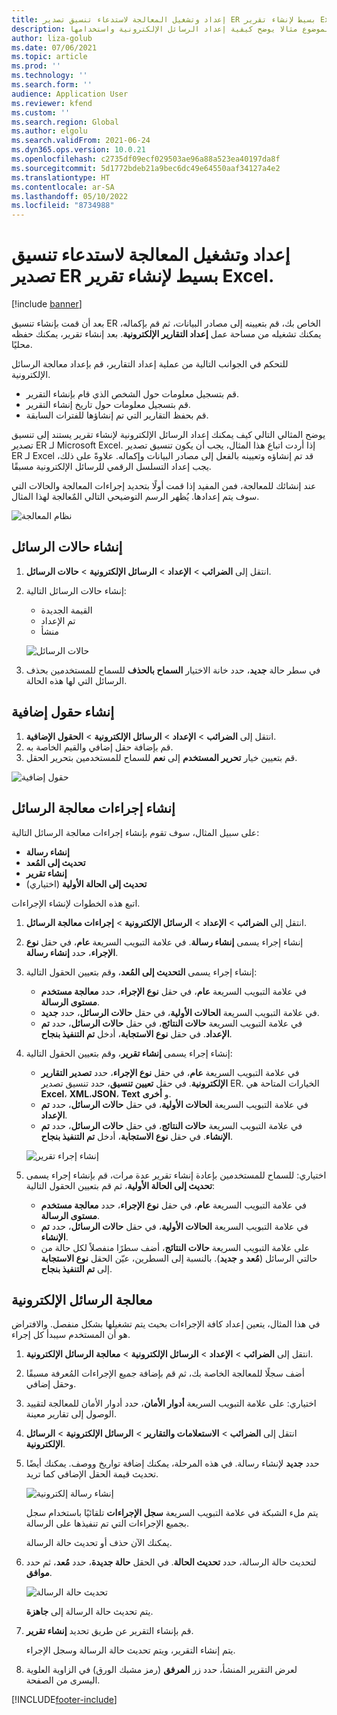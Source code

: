 ```yaml
---
title: إعداد وتشغيل المعالجة لاستدعاء تنسيق تصدير ER بسيط لإنشاء تقرير Excel.
description: يقدم هذا الموضوع مثالا يوضح كيفية إعداد الرسائل الإلكترونية واستخدامها.
author: liza-golub
ms.date: 07/06/2021
ms.topic: article
ms.prod: ''
ms.technology: ''
ms.search.form: ''
audience: Application User
ms.reviewer: kfend
ms.custom: ''
ms.search.region: Global
ms.author: elgolu
ms.search.validFrom: 2021-06-24
ms.dyn365.ops.version: 10.0.21
ms.openlocfilehash: c2735df09ecf029503ae96a88a523ea40197da8f
ms.sourcegitcommit: 5d1772bdeb21a9bec6dc49e64550aaf34127a4e2
ms.translationtype: HT
ms.contentlocale: ar-SA
ms.lasthandoff: 05/10/2022
ms.locfileid: "8734988"
---
```

# <a name="set-up-and-run-processing-to-call-a-simple-exporting-er-format-to-generate-an-excel-report"></a>إعداد وتشغيل المعالجة لاستدعاء تنسيق تصدير ER بسيط لإنشاء تقرير Excel.

[!include [banner](../includes/banner.md)]

بعد أن قمت بإنشاء تنسيق ER الخاص بك، قم بتعيينه إلى مصادر البيانات، ثم قم بإكماله، يمكنك تشغيله من مساحة عمل **إعداد التقارير الإلكترونية**. بعد إنشاء تقرير، يمكنك حفظه محليًا.

للتحكم في الجوانب التالية من عملية إعداد التقارير، قم بإعداد معالجة الرسائل الإلكترونية.

- قم بتسجيل معلومات حول الشخص الذي قام بإنشاء التقرير.
- قم بتسجيل معلومات حول تاريخ إنشاء التقرير.
- قم بحفظ التقارير التي تم إنشاؤها للفترات السابقة.

يوضح المثالي التالي كيف يمكنك إعداد الرسائل الإلكترونية لإنشاء تقرير يستند إلى تنسيق تصدير ER لـ Microsoft Excel. إذا أردت اتباع هذا المثال، يجب أن يكون تنسيق تصدير ER لـ Excel قد تم إنشاؤه وتعيينه بالفعل إلى مصادر البيانات وإكماله. علاوةً على ذلك، يجب إعداد التسلسل الرقمي للرسائل الإلكترونية مسبقًا.

عند إنشائك للمعالجة، فمن المفيد إذا قمت أولًا بتحديد إجراءات المعالجة والحالات التي سوف يتم إعدادها. يُظهر الرسم التوضيحي التالي المٌعالجة لهذا المثال.

![نظام المعالجة](media/processing-scheme.png)

## <a name="create-message-statuses"></a>إنشاء حالات الرسائل

1. انتقل إلى **الضرائب** \> **الإعداد** \> **الرسائل الإلكترونية** \> **حالات الرسائل**.
2. إنشاء حالات الرسائل التالية:

    - القيمة الجديدة
    - تم الإعداد
    - منشأ

    ![حالات الرسائل](media/message-statuses.png)

3. في سطر حالة **جديد**، حدد خانة الاختيار **السماح بالحذف** للسماح للمستخدمين بحذف الرسائل التي لها هذه الحالة.

## <a name="create-additional-fields"></a>إنشاء حقول إضافية

1. انتقل إلى **الضرائب** \> **الإعداد** \> **الرسائل الإلكترونية** \> **الحقول الإضافية**.
2. قم بإضافة حقل إضافي والقيم الخاصة به.
3. قم بتعيين خيار **تحرير المستخدم** إلى **نعم** للسماح للمستخدمين بتحرير الحقل.

![حقول إضافية](media/additional-fields.png)

## <a name="create-message-processing-actions"></a>إنشاء إجراءات معالجة الرسائل

على سبيل المثال، سوف تقوم بإنشاء إجراءات معالجة الرسائل التالية:

- **إنشاء رسالة**
- **تحديث إلى المُعد**
- **إنشاء تقرير**
- **تحديث إلى الحالة الأولية** (اختياري)

اتبع هذه الخطوات لإنشاء الإجراءات.

1. انتقل إلى **الضرائب** \> **الإعداد** \> **الرسائل الإلكترونية** \> **إجراءات معالجة الرسائل**.
2. إنشاء إجراء يسمى **إنشاء رسالة**. في علامة التبويب السريعة **عام**، في حقل **نوع الإجراء**، حدد **إنشاء رسالة**.
3. إنشاء إجراء يسمى **التحديث إلى المُعد**، وقم بتعيين الحقول التالية:

    - في علامة التبويب السريعة **عام**، في حقل **نوع الإجراء**، حدد **‏‫معالجة مستخدم مستوى الرسالة‬**.
    - في علامة التبويب السريعة **الحالات الأولية**، في حقل **حالات الرسائل**، حدد **جديد**.
    - في علامة التبويب السريعة **حالات النتائج**، في حقل **حالات الرسائل**، حدد **تم الإعداد**. في حقل **نوع الاستجابة**، أدخل **تم التنفيذ بنجاح**.

4. إنشاء إجراء يسمى **إنشاء تقرير**، وقم بتعيين الحقول التالية:

    - في علامة التبويب السريعة **عام**، في حقل **نوع الإجراء**، حدد **‏‫تصدير التقارير الإلكترونية‬**. في حقل **تعيين تنسيق**، حدد تنسيق تصدير ER. الخيارات المتاحة هي **Excel**، **XML**،**JSON**، **Text** و **أخرى**.
    - في علامة التبويب السريعة **الحالات الأولية**، في حقل **حالات الرسائل**، حدد **تم الإعداد**.
    - في علامة التبويب السريعة **حالات النتائج**، في حقل **حالات الرسائل**، حدد **تم الإنشاء**. في حقل **نوع الاستجابة**، أدخل **تم التنفيذ بنجاح**.

    ![إنشاء إجراء تقرير](media/generate-report-action.png)

5. اختياري: للسماح للمستخدمين بإعادة إنشاء تقرير عدة مرات، قم بإنشاء إجراء يسمى **تحديث إلى الحالة الأولية**، ثم قم بتعيين الحقول التالية:

    - في علامة التبويب السريعة **عام**، في حقل **نوع الإجراء**، حدد **‏‫معالجة مستخدم مستوى الرسالة‬**.
    - في علامة التبويب السريعة **الحالات الأولية**، في حقل **حالات الرسائل**، حدد **تم الإنشاء**.
    - على علامة التبويب السريعة **حالات النتائج‬**، أضف سطرًا منفصلاً لكل حالة من حالتي الرسائل (**مُعد‬** و **جديد**). بالنسبة إلى السطرين، عيّن الحقل **نوع الاستجابة** إلى **تم التنفيذ بنجاح‬**.

## <a name="electronic-message-processing"></a>معالجة الرسائل الإلكترونية

في هذا المثال، يتعين إعداد كافة الإجراءات بحيث يتم تشغيلها بشكل منفصل. والافتراض هو أن المستخدم سيبدأ كل إجراء.

1. انتقل إلى **الضرائب** \> **الإعداد** \> **الرسائل الإلكترونية** \> **معالجة الرسائل الإلكترونية**.
2. أضف سجلًا للمعالجة الخاصة بك، ثم قم بإضافة جميع الإجراءات المُعرفة مسبقًا وحقل إضافي.
3. اختياري: على علامة التبويب السريعة **أدوار الأمان**، حدد أدوار الأمان للمعالجة لتقييد الوصول إلى تقارير معينة.
4. انتقل إلى **الضرائب** \> **الاستعلامات والتقارير** \> **الرسائل الإلكترونية** \> **الرسائل الإلكترونية**.
5. حدد **جديد** لإنشاء رسالة. في هذه المرحلة، يمكنك إضافة تواريخ ووصف. يمكنك أيضًا تحديث قيمة الحقل الإضافي كما تريد.

    ![إنشاء رسالة إلكترونية](media/create-electronic-message.png)

    يتم ملء الشبكة في علامة التبويب السريعة **سجل الإجراءات** تلقائيًا باستخدام سجل بجميع الإجراءات التي تم تنفيذها على الرسالة.

    يمكنك الآن حذف أو تحديث حالة الرسالة. 

6. لتحديث حالة الرسالة، حدد **تحديث الحالة**. في الحقل **حالة جديدة**، حدد **مُعد**، ثم حدد **موافق**.

    ![تحديث حالة الرسالة](media/update-status.png)

    يتم تحديث حالة الرسالة إلى **جاهزة**.

7. قم بإنشاء التقرير عن طريق تحديد **إنشاء تقرير**.

    يتم إنشاء التقرير، ويتم تحديث حالة الرسالة وسجل الإجراء.

8. لعرض التقرير المنشأ، حدد زر **المرفق** (رمز مشبك الورق) في الزاوية العلوية اليسرى من الصفحة.

[!INCLUDE[footer-include](../../includes/footer-banner.md)]
